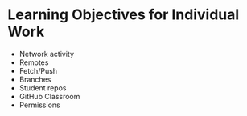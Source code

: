 # Learning Objectives for Individual Work

* Network activity
* Remotes
* Fetch/Push
* Branches
* Student repos
* GitHub Classroom
* Permissions
